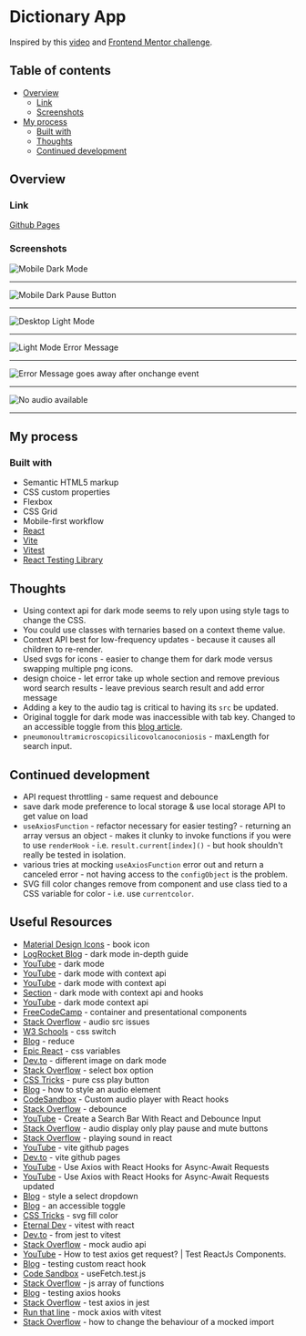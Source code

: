 # Dictionary App

Inspired by this [video](https://www.youtube.com/watch?v=HfVwcMEkKwQ) and [Frontend Mentor challenge](https://www.frontendmentor.io/challenges/dictionary-web-app-h5wwnyuKFL).  

## Table of contents

- [Overview](#overview)
  - [Link](#link)
  - [Screenshots](#screenshots)
- [My process](#my-process)
  - [Built with](#built-with)
  - [Thoughts](#thoughts)
  - [Continued development](#continued-development)

## Overview

### Link

[Github Pages](https://jdegand.github.io/dictionary-app/)

### Screenshots

![Mobile Dark Mode](screenshots/dictionary-app-mobile-dark-1.png)

***

![Mobile Dark Pause Button](screenshots/dictionary-app-mobile-dark-pause.png)

***

![Desktop Light Mode](screenshots/dictionary-app-light-desktop.png "desktop")

***

![Light Mode Error Message](screenshots/dictionary-app-light-word-not-found.png "error message")

***

![Error Message goes away after onchange event](screenshots/dictionary-app-error-goes-away-onchange-of-input.png)

***

![No audio available](screenshots/dictionary-app-mobile-light-sans-serif.png "no audio available")

***

## My process

### Built with

- Semantic HTML5 markup
- CSS custom properties
- Flexbox
- CSS Grid
- Mobile-first workflow
- [React](https://reactjs.org/)
- [Vite](https://vitejs.dev/)
- [Vitest](https://vitest.dev/)
- [React Testing Library](https://testing-library.com/docs/react-testing-library/intro/)

## Thoughts

- Using context api for dark mode seems to rely upon using style tags to change the CSS.
- You could use classes with ternaries based on a context theme value.  
- Context API best for low-frequency updates - because it causes all children to re-render.
- Used svgs for icons - easier to change them for dark mode versus swapping multiple png icons.  
- design choice - let error take up whole section and remove previous word search results - leave previous search result and add error message
- Adding a key to the audio tag is critical to having its `src` be updated.
- Original toggle for dark mode was inaccessible with tab key.  Changed to an accessible toggle from this [blog article](https://kittygiraudel.com/2021/04/05/an-accessible-toggle).  
- `pneumonoultramicroscopicsilicovolcanoconiosis` - maxLength for search input.

## Continued development

- API request throttling - same request and debounce
- save dark mode preference to local storage & use local storage API to get value on load
- `useAxiosFunction` - refactor necessary for easier testing? - returning an array versus an object - makes it clunky to invoke functions if you were to use `renderHook` - i.e. `result.current[index]()` - but hook shouldn't really be tested in isolation.
- various tries at mocking `useAxiosFunction` error out and return a canceled error - not having access to the `configObject` is the problem.
- SVG fill color changes remove from component and use class tied to a CSS variable for color - i.e. use `currentcolor`.

## Useful Resources

- [Material Design Icons](https://pictogrammers.com/library/mdi/icon/book-alphabet/) - book icon
- [LogRocket Blog](https://blog.logrocket.com/dark-mode-in-react-an-in-depth-guide/) - dark mode in-depth guide
- [YouTube](https://www.youtube.com/watch?v=Uz35Qiia84g) - dark mode
- [YouTube](https://www.youtube.com/watch?v=VzF2iTTc0MA) - dark mode with context api
- [YouTube](https://www.youtube.com/watch?v=N17qMDl4PyM) - dark mode with context api
- [Section](https://www.section.io/engineering-education/dark-mode-for-react-app-using-context-api-and-hooks/) - dark mode with context api and hooks
- [YouTube](https://www.youtube.com/watch?v=n_-ThmyQBdw) - dark mode context api
- [FreeCodeCamp](https://www.freecodecamp.org/news/separation-of-concerns-react-container-and-presentational-components/) - container and presentational components
- [Stack Overflow](https://stackoverflow.com/questions/43577182/react-js-audio-src-is-updating-on-setstate-but-the-audio-playing-doesnt-chang) - audio src issues
- [W3 Schools](https://www.w3schools.com/howto/howto_css_switch.asp) - css switch
- [Blog](https://betterprogramming.pub/the-superpowers-of-array-reduce-4b54085bedf) - reduce
- [Epic React](https://epicreact.dev/css-variables/) - css variables
- [Dev.to](https://dev.to/ziratsu/switch-to-a-darker-image-when-on-dark-mode-2lkh) - different image on dark mode
- [Stack Overflow](https://stackoverflow.com/questions/12836227/change-select-box-option-background-color) - select box option
- [CSS Tricks](https://css-tricks.com/making-pure-css-playpause-button/) - pure css play button
- [Blog](https://blog.shahednasser.com/how-to-style-an-audio-element/) - how to style an audio element
- [CodeSandbox](https://codesandbox.io/s/5wwj02qy7k) - Custom audio player with React hooks
- [Stack Overflow](https://stackoverflow.com/questions/55919714/my-implementation-of-debounce-axios-request-left-the-promise-in-pending-state-fo) - debounce
- [YouTube](https://www.youtube.com/watch?v=PySFIsgXNZ0) - Create a Search Bar With React and Debounce Input
- [Stack Overflow](https://stackoverflow.com/questions/13810085/html5-audio-display-only-play-pause-and-mute-buttons) - audio display only play pause and mute buttons
- [Stack Overflow](https://stackoverflow.com/questions/47686345/playing-sound-in-react-js) - playing sound in react
- [YouTube](https://www.youtube.com/watch?v=5ccdo8iWR58) - vite github pages
- [Dev.to](https://dev.to/shashannkbawa/deploying-vite-app-to-github-pages-3ane) - vite github pages
- [YouTube](https://www.youtube.com/watch?v=NqdqnfzOQFE) - Use Axios with React Hooks for Async-Await Requests
- [YouTube](https://www.youtube.com/watch?v=N41B_SVdzwg) - Use Axios with React Hooks for Async-Await Requests updated
- [Blog](https://travis.media/how-to-easily-style-a-select-dropdown/) - style a select dropdown
- [Blog](https://kittygiraudel.com/2021/04/05/an-accessible-toggle) - an accessible toggle
- [CSS Tricks](https://css-tricks.com/cascading-svg-fill-color/) - svg fill color
- [Eternal Dev](https://eternaldev.com/blog/testing-a-react-application-with-vitest/) - vitest with react
- [Dev.to](https://dev.to/mbarzeev/from-jest-to-vitest-migration-and-benchmark-23pl) - from jest to vitest
- [Stack Overflow](https://stackoverflow.com/questions/69591847/how-do-i-mock-audio-api-in-jest-properly) - mock audio api
- [YouTube](https://www.youtube.com/watch?v=0CJtoenFrkc) - How to test axios get request? | Test ReactJs Components.
- [Blog](https://medium.com/@doppelmutzi/testing-of-a-custom-react-hook-for-fetching-data-with-axios-26f012948a8f) - testing custom react hook
- [Code Sandbox](https://codesandbox.io/s/testing-custom-hook-demo-7uqwv?file=/src/useFetch.test.js) - useFetch.test.js
- [Stack Overflow](https://stackoverflow.com/questions/4908378/javascript-array-of-functions) - js array of functions
- [Blog](https://mistryakshar54.medium.com/lets-get-down-to-some-testing-hooks-axios-react-testing-library-4416e7958d89) - testing axios hooks
- [Stack Overflow](https://stackoverflow.com/questions/45016033/how-do-i-test-axios-in-jest) - test axios in jest
- [Run that line](https://runthatline.com/how-to-mock-axios-with-vitest/) - mock axios with vitest
- [Stack Overflow](https://stackoverflow.com/questions/45006254/how-to-change-the-behaviour-of-a-mocked-import/45007792#45007792) - how to change the behaviour of a mocked import
